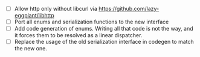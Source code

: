 - [ ] Allow http only without libcurl via https://github.com/lazy-eggplant/libhttp
- [ ] Port all enums and serialization functions to the new interface
- [ ] Add code generation of enums. Writing all that code is not the way, and it forces them to be resolved as a linear dispatcher.
- [ ] Replace the usage of the old serialization interface in codegen to match the new one.

